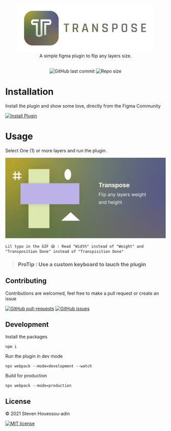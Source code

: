 <div align="center">
  <img alt="Transpose" src="assets/transpose.png" height="150px" />
</div>

<div align="center">
  A simple figma plugin to flip any layers size.
</div>

<div align="center">

</br>

![GitHub last commit](https://img.shields.io/github/last-commit/mrstev3n/Transpose-plugin?color=blue&style=plastic)
![Repo size](https://img.shields.io/github/repo-size/mrstev3n/Transpose-plugin?color=yellow&style=plastic)

</div>

# Installation

Install the plugin and show some love, directly from the Figma Community

<a href="https://www.figma.com/community/plugin/1009022712992810988/Transpose"><img alt="Install Plugin" src="https://img.shields.io/endpoint?url=https://figma-plugin-badges.vercel.app/api/installs/1009022712992810988?color=default&style=plastic" height="24px"/></a>

# Usage

Select One (1) or more layers and run the plugin.

![](assets/banner.gif)

```
Lil typo in the GIF 😅 : Read "Width" instead of "Weight" and "Transposition Done" instead of "Transpisition Done"
```

> ### ProTip : Use a custom keyboard to lauch the plugin

## Contributing

Contributions are welcomed, feel free to make a pull request or create an issue

[![GitHub pull-requests](https://img.shields.io/github/issues-pr/mrstev3n/Transpose-plugin.svg?color=orange&style=plastic)](https://GitHub.com/mrstev3n/Transpose-plugin/pull/)
[![GitHub issues](https://img.shields.io/github/issues/mrstev3n/Transpose-plugin.svg?style=plastic)](https://GitHub.com/mrstev3n/Transpose-plugin/issues/)

## Development

Install the packages
```
npm i
```

Run the plugin in dev mode
```
npx webpack --mode=development --watch
```

Build for production
```
npx webpack --mode=production
```

## License

© 2021 Steven Houessou-adin

[![MIT license](https://img.shields.io/badge/License-MIT-blue.svg)](https://github.com/mrstev3n/Transpose-plugin/blob/master/LICENSE)

